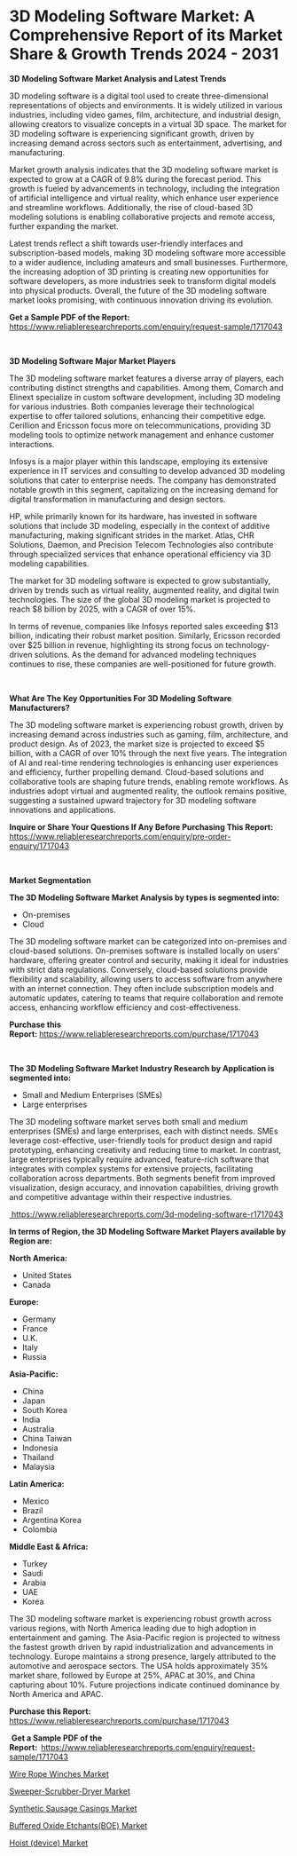 <p><h1>3D Modeling Software Market: A Comprehensive Report of its Market Share & Growth Trends 2024 - 2031</h1></p><p><strong>3D Modeling Software Market Analysis and Latest Trends</strong></p>
<p><p>3D modeling software is a digital tool used to create three-dimensional representations of objects and environments. It is widely utilized in various industries, including video games, film, architecture, and industrial design, allowing creators to visualize concepts in a virtual 3D space. The market for 3D modeling software is experiencing significant growth, driven by increasing demand across sectors such as entertainment, advertising, and manufacturing.</p><p>Market growth analysis indicates that the 3D modeling software market is expected to grow at a CAGR of 9.8% during the forecast period. This growth is fueled by advancements in technology, including the integration of artificial intelligence and virtual reality, which enhance user experience and streamline workflows. Additionally, the rise of cloud-based 3D modeling solutions is enabling collaborative projects and remote access, further expanding the market.</p><p>Latest trends reflect a shift towards user-friendly interfaces and subscription-based models, making 3D modeling software more accessible to a wider audience, including amateurs and small businesses. Furthermore, the increasing adoption of 3D printing is creating new opportunities for software developers, as more industries seek to transform digital models into physical products. Overall, the future of the 3D modeling software market looks promising, with continuous innovation driving its evolution.</p></p>
<p><strong>Get a Sample PDF of the Report:&nbsp;</strong> <a href="https://www.reliableresearchreports.com/enquiry/request-sample/1717043?utm_campaign=7&utm_medium=2&utm_source=Github&utm_content=ia&utm_term=28122024&utm_id=3d-modeling-software">https://www.reliableresearchreports.com/enquiry/request-sample/1717043</a></p>
<p>&nbsp;</p>
<p><strong>3D Modeling Software Major Market Players</strong></p>
<p><p>The 3D modeling software market features a diverse array of players, each contributing distinct strengths and capabilities. Among them, Comarch and Elinext specialize in custom software development, including 3D modeling for various industries. Both companies leverage their technological expertise to offer tailored solutions, enhancing their competitive edge. Cerillion and Ericsson focus more on telecommunications, providing 3D modeling tools to optimize network management and enhance customer interactions.</p><p>Infosys is a major player within this landscape, employing its extensive experience in IT services and consulting to develop advanced 3D modeling solutions that cater to enterprise needs. The company has demonstrated notable growth in this segment, capitalizing on the increasing demand for digital transformation in manufacturing and design sectors.</p><p>HP, while primarily known for its hardware, has invested in software solutions that include 3D modeling, especially in the context of additive manufacturing, making significant strides in the market. Atlas, CHR Solutions, Daemon, and Precision Telecom Technologies also contribute through specialized services that enhance operational efficiency via 3D modeling capabilities.</p><p>The market for 3D modeling software is expected to grow substantially, driven by trends such as virtual reality, augmented reality, and digital twin technologies. The size of the global 3D modeling market is projected to reach $8 billion by 2025, with a CAGR of over 15%. </p><p>In terms of revenue, companies like Infosys reported sales exceeding $13 billion, indicating their robust market position. Similarly, Ericsson recorded over $25 billion in revenue, highlighting its strong focus on technology-driven solutions. As the demand for advanced modeling techniques continues to rise, these companies are well-positioned for future growth.</p></p>
<p>&nbsp;</p>
<p><strong>What Are The Key Opportunities For 3D Modeling Software Manufacturers?</strong></p>
<p><p>The 3D modeling software market is experiencing robust growth, driven by increasing demand across industries such as gaming, film, architecture, and product design. As of 2023, the market size is projected to exceed $5 billion, with a CAGR of over 10% through the next five years. The integration of AI and real-time rendering technologies is enhancing user experiences and efficiency, further propelling demand. Cloud-based solutions and collaborative tools are shaping future trends, enabling remote workflows. As industries adopt virtual and augmented reality, the outlook remains positive, suggesting a sustained upward trajectory for 3D modeling software innovations and applications.</p></p>
<p><strong>Inquire or Share Your Questions If Any Before Purchasing This Report:</strong> <a href="https://www.reliableresearchreports.com/enquiry/pre-order-enquiry/1717043?utm_campaign=7&utm_medium=2&utm_source=Github&utm_content=ia&utm_term=28122024&utm_id=3d-modeling-software">https://www.reliableresearchreports.com/enquiry/pre-order-enquiry/1717043</a></p>
<p>&nbsp;</p>
<p><strong>Market Segmentation</strong></p>
<p><strong>The 3D Modeling Software Market Analysis by types is segmented into:</strong></p>
<p><ul><li>On-premises</li><li>Cloud</li></ul></p>
<p><p>The 3D modeling software market can be categorized into on-premises and cloud-based solutions. On-premises software is installed locally on users’ hardware, offering greater control and security, making it ideal for industries with strict data regulations. Conversely, cloud-based solutions provide flexibility and scalability, allowing users to access software from anywhere with an internet connection. They often include subscription models and automatic updates, catering to teams that require collaboration and remote access, enhancing workflow efficiency and cost-effectiveness.</p></p>
<p><strong>Purchase this Report:&nbsp;</strong><a href="https://www.reliableresearchreports.com/purchase/1717043?utm_campaign=7&utm_medium=2&utm_source=Github&utm_content=ia&utm_term=28122024&utm_id=3d-modeling-software">https://www.reliableresearchreports.com/purchase/1717043</a></p>
<p>&nbsp;</p>
<p><strong>The 3D Modeling Software Market Industry Research by Application is segmented into:</strong></p>
<p><ul><li>Small and Medium Enterprises (SMEs)</li><li>Large enterprises</li></ul></p>
<p><p>The 3D modeling software market serves both small and medium enterprises (SMEs) and large enterprises, each with distinct needs. SMEs leverage cost-effective, user-friendly tools for product design and rapid prototyping, enhancing creativity and reducing time to market. In contrast, large enterprises typically require advanced, feature-rich software that integrates with complex systems for extensive projects, facilitating collaboration across departments. Both segments benefit from improved visualization, design accuracy, and innovation capabilities, driving growth and competitive advantage within their respective industries.</p></p>
<p><a href="https://www.reliableresearchreports.com/3d-modeling-software-r1717043?utm_campaign=7&utm_medium=2&utm_source=Github&utm_content=ia&utm_term=28122024&utm_id=3d-modeling-software">&nbsp;https://www.reliableresearchreports.com/3d-modeling-software-r1717043</a></p>
<p><strong>In terms of Region, the 3D Modeling Software Market Players available by Region are:</strong></p>
<p>
    <p> <strong> North America: </strong>
        <ul>
            <li>United States</li>
            <li>Canada</li>
        </ul>
        </p> 
    <p> <strong> Europe: </strong>
        <ul>
            <li>Germany</li>
            <li>France</li>
            <li>U.K.</li>
            <li>Italy</li>
            <li>Russia</li>
        </ul>
        </p> 
    <p> <strong> Asia-Pacific: </strong>
        <ul>
            <li>China</li>
            <li>Japan</li>
            <li>South Korea</li>
            <li>India</li>
            <li>Australia</li>
            <li>China Taiwan</li>
            <li>Indonesia</li>
            <li>Thailand</li>
            <li>Malaysia</li>
        </ul>
        </p> 
    <p> <strong> Latin America: </strong>
        <ul>
            <li>Mexico</li>
            <li>Brazil</li>
            <li>Argentina Korea</li>
            <li>Colombia</li>
        </ul>
        </p> 
    <p> <strong> Middle East & Africa: </strong>
        <ul>
            <li>Turkey</li>
            <li>Saudi</li>
            <li>Arabia</li>
            <li>UAE</li>
            <li>Korea</li>
        </ul>
    </p>
    </p>
<p><p>The 3D modeling software market is experiencing robust growth across various regions, with North America leading due to high adoption in entertainment and gaming. The Asia-Pacific region is projected to witness the fastest growth driven by rapid industrialization and advancements in technology. Europe maintains a strong presence, largely attributed to the automotive and aerospace sectors. The USA holds approximately 35% market share, followed by Europe at 25%, APAC at 30%, and China capturing about 10%. Future projections indicate continued dominance by North America and APAC.</p></p>
<p><strong>Purchase this Report: </strong><a href="https://www.reliableresearchreports.com/purchase/1717043?utm_campaign=7&utm_medium=2&utm_source=Github&utm_content=ia&utm_term=28122024&utm_id=3d-modeling-software">https://www.reliableresearchreports.com/purchase/1717043</a></p>
<p>&nbsp;<strong>Get a Sample PDF of the Report:&nbsp;&nbsp;</strong><a href="https://www.reliableresearchreports.com/enquiry/request-sample/1717043?utm_campaign=7&utm_medium=2&utm_source=Github&utm_content=ia&utm_term=28122024&utm_id=3d-modeling-software">https://www.reliableresearchreports.com/enquiry/request-sample/1717043</a></p>
<p><strong></strong></p>
<p><p><a href="https://github.com/oliveroste6/Market-Research-Report-List-1/blob/main/wire-rope-winches-market.md?utm_campaign=7&utm_medium=2&utm_source=Github&utm_content=ia&utm_term=28122024&utm_id=3d-modeling-software">Wire Rope Winches Market</a></p><p><a href="https://github.com/FahadAhmed223/Market-Research-Report-List-1/blob/main/sweeper-scrubber-dryer-market.md?utm_campaign=7&utm_medium=2&utm_source=Github&utm_content=ia&utm_term=28122024&utm_id=3d-modeling-software">Sweeper-Scrubber-Dryer Market</a></p><p><a href="https://github.com/NargisHussain432/Market-Research-Report-List-1/blob/main/synthetic-sausage-casings-market.md?utm_campaign=7&utm_medium=2&utm_source=Github&utm_content=ia&utm_term=28122024&utm_id=3d-modeling-software">Synthetic Sausage Casings Market</a></p><p><a href="https://github.com/sherikacas30/Market-Research-Report-List-1/blob/main/buffered-oxide-etchantsboe-market.md?utm_campaign=7&utm_medium=2&utm_source=Github&utm_content=ia&utm_term=28122024&utm_id=3d-modeling-software">Buffered Oxide Etchants(BOE) Market</a></p><p><a href="https://github.com/chaturberville8181/Market-Research-Report-List-1/blob/main/hoist-device-market.md?utm_campaign=7&utm_medium=2&utm_source=Github&utm_content=ia&utm_term=28122024&utm_id=3d-modeling-software">Hoist (device) Market</a></p></p>